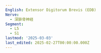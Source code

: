 ```yaml
---
English: Extensor Digitorum Brevis (EDB)
Nerve:
  - 深腓骨神経
Segment:
  - L5
  - S1
lastmod: '2025-03-03'
last_edited: 2025-02-27T00:00:00.000Z
---
```



